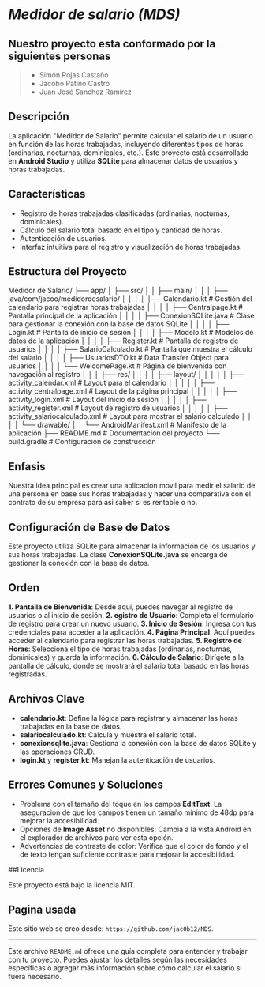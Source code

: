 # *Medidor de salario (MDS)* 

## Nuestro proyecto esta conformado por la siguientes personas

> * Simón Rojas Castaño
> * Jacobo Patiño Castro
> * Juan José Sanchez Ramirez

## Descripción
 La aplicación "Medidor de Salario" permite calcular el salario de un usuario en función de las horas trabajadas, incluyendo diferentes tipos de horas (ordinarias, nocturnas, dominicales, etc.). Este proyecto está desarrollado en **Android Studio** y utiliza **SQLite** para almacenar datos de usuarios y horas trabajadas.

## Características
- Registro de horas trabajadas clasificadas (ordinarias, nocturnas, dominicales).
- Cálculo del salario total basado en el tipo y cantidad de horas.
- Autenticación de usuarios.
- Interfaz intuitiva para el registro y visualización de horas trabajadas.

## Estructura del Proyecto
Medidor de Salario/ 
├── app/ 
│ ├── src/ 
│ │ ├── main/ 
│ │ │ ├── java/com/jacoo/medidordesalario/ 
│ │ │ │ ├── Calendario.kt # Gestión del calendario para registrar horas trabajadas 
│ │ │ │ ├── Centralpage.kt # Pantalla principal de la aplicación 
│ │ │ │ ├── ConexionSQLite.java # Clase para gestionar la conexión con la base de datos SQLite 
│ │ │ │ ├── Login.kt # Pantalla de inicio de sesión 
│ │ │ │ ├── Modelo.kt # Modelos de datos de la aplicación 
│ │ │ │ ├── Register.kt # Pantalla de registro de usuarios 
│ │ │ │ ├── SalarioCalculado.kt # Pantalla que muestra el cálculo del salario 
│ │ │ │ ├── UsuariosDTO.kt # Data Transfer Object para usuarios 
│ │ │ │ └── WelcomePage.kt # Página de bienvenida con navegación al registro 
│ │ │ ├── res/ 
│ │ │ │ ├── layout/ 
│ │ │ │ │ ├── activity_calendar.xml # Layout para el calendario 
│ │ │ │ │ ├── activity_centralpage.xml # Layout de la página principal 
│ │ │ │ │ ├── activity_login.xml # Layout del inicio de sesión 
│ │ │ │ │ ├── activity_register.xml # Layout de registro de usuarios
│ │ │ │ │ ├── activity_salariocalculado.xml # Layout para mostrar el salario calculado 
│ │ │ │ └── drawable/ 
│ │ └── AndroidManifest.xml # Manifesto de la aplicación 
├── README.md # Documentación del proyecto 
└── build.gradle # Configuración de construcción

## Enfasis
 Nuestra idea principal es crear una aplicacion movil para medir el salario de una persona en base sus horas trabajadas y hacer una comparativa con el contrato de su empresa para asi saber si es rentable o no.

## Configuración de Base de Datos
 Este proyecto utiliza SQLite para almacenar la información de los usuarios y sus horas trabajadas. La clase **ConexionSQLite.java** se encarga de gestionar la conexión con la base de datos. 
 
## Orden

**1. Pantalla de Bienvenida**: Desde aquí, puedes navegar al registro de usuarios o al inicio de sesión.
**2. egistro de Usuario**: Completa el formulario de registro para crear un nuevo usuario.
**3. Inicio de Sesión**: Ingresa con tus credenciales para acceder a la aplicación.
**4. Página Principal**: Aquí puedes acceder al calendario para registrar las horas trabajadas.
**5. Registro de Horas**: Selecciona el tipo de horas trabajadas (ordinarias, nocturnas, dominicales) y guarda la información.
**6. Cálculo de Salario**: Dirígete a la pantalla de cálculo, donde se mostrará el salario total basado en las horas registradas.

## Archivos Clave
- **calendario.kt**: Define la lógica para registrar y almacenar las horas trabajadas en la base de datos.
- **salariocalculado.kt**: Calcula y muestra el salario total.
- **conexionsqlite.java**: Gestiona la conexión con la base de datos SQLite y las operaciones CRUD.
- **login.kt** y **register.kt**: Manejan la autenticación de usuarios.

## Errores Comunes y Soluciones
- Problema con el tamaño del toque en los campos **EditText**: La aseguracion de que los campos tienen un tamaño mínimo de 48dp para mejorar la accesibilidad.
- Opciones de **Image Asset** no disponibles: Cambia a la vista Android en el explorador de archivos para ver esta opción.
- Advertencias de contraste de color: Verifica que el color de fondo y el de texto tengan suficiente contraste para mejorar la accesibilidad.

##Licencia

Este proyecto está bajo la licencia MIT.

## Pagina usada

Este sitio web se creo desde: `https://github.com/jac0b12/MDS`.


---

Este archivo `README.md` ofrece una guía completa para entender y trabajar con tu proyecto. Puedes ajustar los detalles según las necesidades específicas o agregar más información sobre cómo calcular el salario si fuera necesario.
